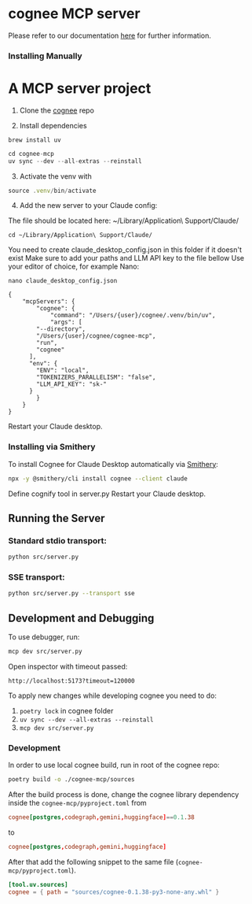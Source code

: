 # cognee MCP server

Please refer to our documentation [here](https://docs.cognee.ai/how-to-guides/deployment/mcp) for further information.

### Installing Manually
A MCP server project
=======
1. Clone the [cognee](https://github.com/topoteretes/cognee) repo

2. Install dependencies

```
brew install uv
```

```jsx
cd cognee-mcp
uv sync --dev --all-extras --reinstall
```

3. Activate the venv with

```jsx
source .venv/bin/activate
```

4. Add the new server to your Claude config:

The file should be located here: ~/Library/Application\ Support/Claude/
```
cd ~/Library/Application\ Support/Claude/
```
You need to create claude_desktop_config.json in this folder if it doesn't exist
Make sure to add your paths and LLM API key to the file bellow
Use your editor of choice, for example Nano:
```
nano claude_desktop_config.json
```

```
{
	"mcpServers": {
		"cognee": {
			"command": "/Users/{user}/cognee/.venv/bin/uv",
			"args": [
        "--directory",
        "/Users/{user}/cognee/cognee-mcp",
        "run",
        "cognee"
      ],
      "env": {
        "ENV": "local",
        "TOKENIZERS_PARALLELISM": "false",
        "LLM_API_KEY": "sk-"
      }
		}
	}
}
```

Restart your Claude desktop.

### Installing via Smithery

To install Cognee for Claude Desktop automatically via [Smithery](https://smithery.ai/server/cognee):

```bash
npx -y @smithery/cli install cognee --client claude
```

Define cognify tool in server.py
Restart your Claude desktop.

## Running the Server

### Standard stdio transport:
```bash
python src/server.py
```

### SSE transport:
```bash
python src/server.py --transport sse
```

## Development and Debugging

To use debugger, run:
```bash
mcp dev src/server.py
```
Open inspector with timeout passed:
```
http://localhost:5173?timeout=120000
```

To apply new changes while developing cognee you need to do:

1. `poetry lock` in cognee folder
2. `uv sync --dev --all-extras --reinstall`
3. `mcp dev src/server.py`

### Development
In order to use local cognee build, run in root of the cognee repo:
```bash
poetry build -o ./cognee-mcp/sources
```
After the build process is done, change the cognee library dependency inside the `cognee-mcp/pyproject.toml` from
```toml
cognee[postgres,codegraph,gemini,huggingface]==0.1.38
```
to
```toml
cognee[postgres,codegraph,gemini,huggingface]
```
After that add the following snippet to the same file (`cognee-mcp/pyproject.toml`).
```toml
[tool.uv.sources]
cognee = { path = "sources/cognee-0.1.38-py3-none-any.whl" }
```
